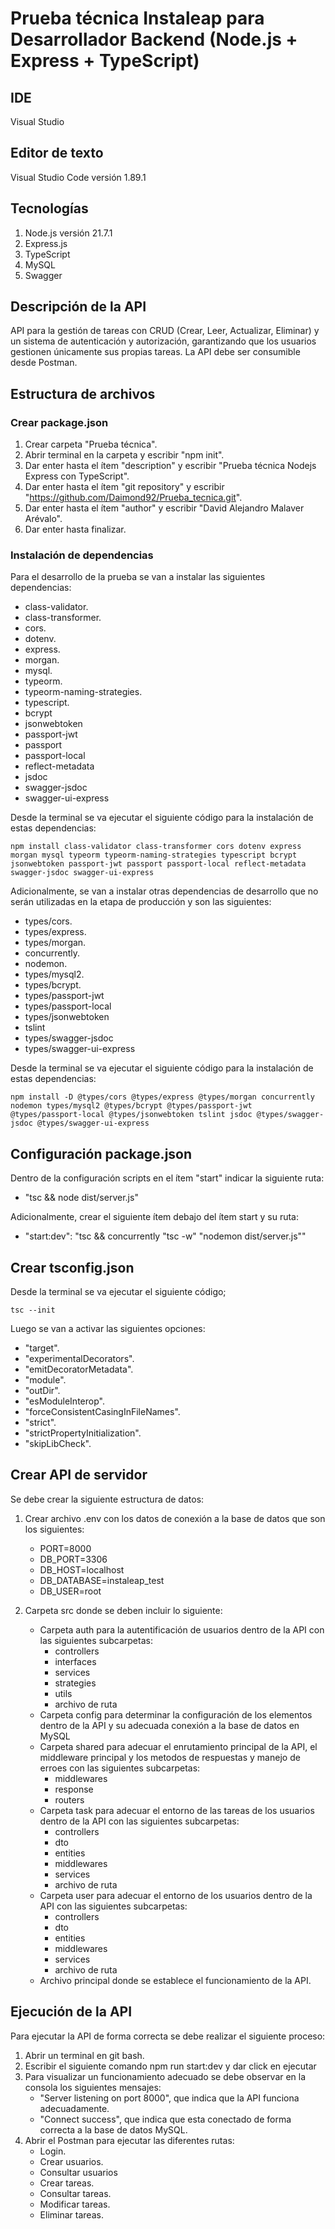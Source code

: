 # Prueba técnica Instaleap para Desarrollador Backend (Node.js + Express + TypeScript)

## IDE

Visual Studio

## Editor de texto

Visual Studio Code versión 1.89.1

## Tecnologías

1. Node.js versión 21.7.1
2. Express.js
3. TypeScript
4. MySQL
5. Swagger

## Descripción de la API

API para la gestión de tareas con CRUD (Crear, Leer, Actualizar, Eliminar) y un sistema de autenticación y autorización, garantizando que los usuarios gestionen únicamente sus propias tareas. La API debe ser consumible desde Postman.

## Estructura de archivos

### Crear package.json

1. Crear carpeta "Prueba técnica".
2. Abrir terminal en la carpeta y escribir "npm init".
3. Dar enter hasta el ítem "description" y escribir "Prueba técnica Nodejs Express con TypeScript".
4. Dar enter hasta el ítem "git repository" y escribir "<https://github.com/Daimond92/Prueba_tecnica.git>".
5. Dar enter hasta el ítem "author" y escribir "David Alejandro Malaver Arévalo".
6. Dar enter hasta finalizar.

### Instalación de dependencias

Para el desarrollo de la prueba se van a instalar las siguientes dependencias:

- class-validator.
- class-transformer.
- cors.
- dotenv.
- express.
- morgan.
- mysql.
- typeorm.
- typeorm-naming-strategies.
- typescript.
- bcrypt
- jsonwebtoken
- passport-jwt
- passport
- passport-local
- reflect-metadata
- jsdoc
- swagger-jsdoc
- swagger-ui-express

Desde la terminal se va ejecutar el siguiente código para la instalación de estas dependencias:

    npm install class-validator class-transformer cors dotenv express morgan mysql typeorm typeorm-naming-strategies typescript bcrypt jsonwebtoken passport-jwt passport passport-local reflect-metadata swagger-jsdoc swagger-ui-express

Adicionalmente, se van a instalar otras dependencias de desarrollo que no serán utilizadas en la etapa de producción y son las siguientes:

- types/cors.
- types/express.
- types/morgan.
- concurrently.
- nodemon.
- types/mysql2.
- types/bcrypt.
- types/passport-jwt
- types/passport-local
- types/jsonwebtoken
- tslint
- types/swagger-jsdoc
- types/swagger-ui-express

Desde la terminal se va ejecutar el siguiente código para la instalación de estas dependencias:

    npm install -D @types/cors @types/express @types/morgan concurrently nodemon types/mysql2 @types/bcrypt @types/passport-jwt @types/passport-local @types/jsonwebtoken tslint jsdoc @types/swagger-jsdoc @types/swagger-ui-express

## Configuración package.json

Dentro de la configuración scripts en el ítem "start" indicar la siguiente ruta:

- "tsc && node dist/server.js"

Adicionalmente, crear el siguiente ítem debajo del ítem start y su ruta:

- "start:dev": "tsc && concurrently \"tsc -w\" \"nodemon dist/server.js\""

## Crear tsconfig.json

Desde la terminal se va ejecutar el siguiente código;

    tsc --init

Luego se van a activar las siguientes opciones:

- "target".
- "experimentalDecorators".
- "emitDecoratorMetadata".
- "module".
- "outDir".
- "esModuleInterop".
- "forceConsistentCasingInFileNames".
- "strict".
- "strictPropertyInitialization".
- "skipLibCheck".

## Crear API de servidor

Se debe crear la siguiente estructura de datos:

1. Crear archivo .env con los datos de conexión a la base de datos que son los siguientes:

   - PORT=8000
   - DB_PORT=3306
   - DB_HOST=localhost
   - DB_DATABASE=instaleap_test
   - DB_USER=root

2. Carpeta src donde se deben incluir lo siguiente:
   - Carpeta auth para la autentificación de usuarios dentro de la API con las siguientes subcarpetas:
     - controllers
     - interfaces
     - services
     - strategies
     - utils
     - archivo de ruta
   - Carpeta config para determinar la configuración de los elementos dentro de la API y su adecuada conexión a la base de datos en MySQL
   - Carpeta shared para adecuar el enrutamiento principal de la API, el middleware principal y los metodos de respuestas y manejo de erroes con las siguientes subcarpetas:
     - middlewares
     - response
     - routers
   - Carpeta task para adecuar el entorno de las tareas de los usuarios dentro de la API con las siguientes subcarpetas:
     - controllers
     - dto
     - entities
     - middlewares
     - services
     - archivo de ruta
   - Carpeta user para adecuar el entorno de los usuarios dentro de la API con las siguientes subcarpetas:
     - controllers
     - dto
     - entities
     - middlewares
     - services
     - archivo de ruta
   - Archivo principal donde se establece el funcionamiento de la API.

## Ejecución de la API

Para ejecutar la API de forma correcta se debe realizar el siguiente proceso:

1. Abrir un terminal en git bash.
2. Escribir el siguiente comando npm run start:dev y dar click en ejecutar
3. Para visualizar un funcionamiento adecuado se debe observar en la consola los siguientes mensajes:
   - "Server listening on port 8000", que indica que la API funciona adecuadamente.
   - "Connect success", que indica que esta conectado de forma correcta a la base de datos MySQL.
4. Abrir el Postman para ejecutar las diferentes rutas:
   - Login.
   - Crear usuarios.
   - Consultar usuarios
   - Crear tareas.
   - Consultar tareas.
   - Modificar tareas.
   - Eliminar tareas.
